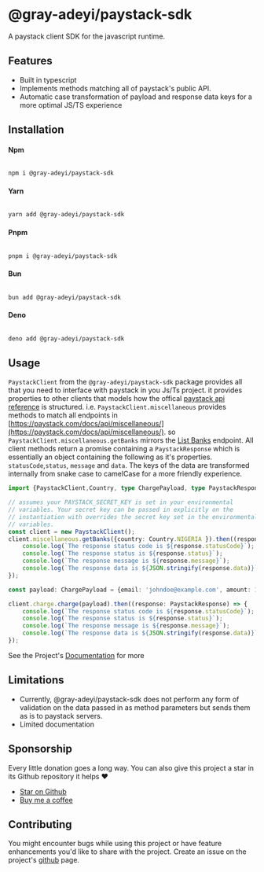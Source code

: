 # @gray-adeyi/paystack-sdk

A paystack client SDK for the javascript runtime.

## Features

- Built in typescript
- Implements methods matching all of paystack's public API.
- Automatic case transformation of payload and response data keys for a more optimal JS/TS experience

## Installation
#### **Npm**

```bash

npm i @gray-adeyi/paystack-sdk
```

#### **Yarn**

```bash

yarn add @gray-adeyi/paystack-sdk
```

#### **Pnpm**

```bash

pnpm i @gray-adeyi/paystack-sdk
```

#### **Bun**

```bash

bun add @gray-adeyi/paystack-sdk
```

#### **Deno**

```bash

deno add @gray-adeyi/paystack-sdk
```


## Usage

`PaystackClient` from the `@gray-adeyi/paystack-sdk` package provides all that you need to interface with paystack in you Js/Ts project. it provides
properties to other clients that models how the offical [paystack api reference](https://paystack.com/docs/api/) is structured. i.e. `PaystackClient.miscellaneous` provides
methods to match all endpoints in [https://paystack.com/docs/api/miscellaneous/](https://paystack.com/docs/api/miscellaneous/). so `PaystackClient.miscellaneous.getBanks` mirrors the [List Banks](https://paystack.com/docs/api/miscellaneous/#bank) endpoint. All client methods return a promise containing a `PaystackResponse` which is essentially an
object containing the following as it's properties. `statusCode`,`status`,
`message` and `data`. The keys of the data are transformed internally from
snake case to camelCase for a more friendly experience.

```ts
import {PaystackClient,Country, type ChargePayload, type PaystackResponse} from '@gray-adeyi/pastack-sdk'

// assumes your PAYSTACK_SECRET_KEY is set in your environmental
// variables. Your secret key can be passed in explicitly on the
// instantiation with overrides the secret key set in the environmental
// variables.
const client = new PaystackClient();
client.miscellaneous.getBanks({country: Country.NIGERIA }).then((response: PaystackResponse) => {
    console.log(`The response status code is ${response.statusCode}`);
    console.log(`The response status is ${response.status}`);
    console.log(`The response message is ${response.message}`);
    console.log(`The response data is ${JSON.stringify(response.data)}`);
});

const payload: ChargePayload = {email: 'johndoe@example.com', amount: 1_000_000};

client.charge.charge(payload).then((response: PaystackResponse) => {
    console.log(`The response status code is ${response.statusCode}`);
    console.log(`The response status is ${response.status}`);
    console.log(`The response message is ${response.message}`);
    console.log(`The response data is ${JSON.stringify(response.data)}`);
});
```

See the Project's [Documentation](https://gray-adeyi.gitbhub.io/paystack-sdk) for more

## Limitations

- Currently, @gray-adeyi/paystack-sdk does not perform any form of validation on the data passed in as method parameters but sends them as is to paystack servers.
- Limited documentation 

## Sponsorship
Every little donation goes a long way. You can also give this project a star in its Github repository it helps ♥️
- [Star on Github](https://www.github.com/gray-adeyi/paystack-sdk)
- [Buy me a coffee](https://www.buymeacoffee.com/jigani)

## Contributing
You might encounter bugs while using this project or have feature enhancements you'd like to share with the project. Create an issue on the project's [github](https://www.github.com/gray-adeyi/paystack-sdk)
 page. 